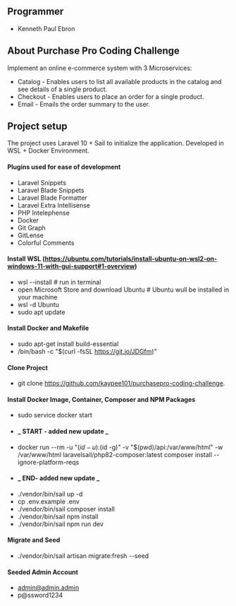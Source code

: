## Programmer

-   Kenneth Paul Ebron

## About Purchase Pro Coding Challenge

Implement an online e-commerce system with 3 Microservices:

-   Catalog - Enables users to list all available products in the catalog and see details of a single product.
-   Checkout - Enables users to place an order for a single product.
-   Email - Emails the order summary to the user.

## Project setup

The project uses Laravel 10 + Sail to initialize the application. Developed in WSL + Docker Environment.

#### Plugins used for ease of development

-   Laravel Snippets
-   Laravel Blade Snippets
-   Laravel Blade Formatter
-   Laravel Extra Intellisense
-   PHP Intelephense
-   Docker
-   Git Graph
-   GitLense
-   Colorful Comments

#### Install WSL (https://ubuntu.com/tutorials/install-ubuntu-on-wsl2-on-windows-11-with-gui-support#1-overview)

-   wsl --install # run in terminal
-   open Microsoft Store and download Ubuntu # Ubuntu wull be installed in your machine
-   wsl -d Ubuntu
-   sudo apt update

#### Install Docker and Makefile

-   sudo apt-get install build-essential
-   /bin/bash -c "$(curl -fsSL https://git.io/JDGfm)"

#### Clone Project

-   git clone https://github.com/kaypee101/purchasepro-coding-challenge.

#### Install Docker Image, Container, Composer and NPM Packages

-   sudo service docker start
-   #### **_ START - added new update _**
-   docker run --rm -u "$(id -u):$(id -g)" -v "$(pwd)/api:/var/www/html" -w /var/www/html laravelsail/php82-composer:latest composer install --ignore-platform-reqs
-   #### **_ END- added new update _**
-   ./vendor/bin/sail up -d
-   cp .env.example .env
-   ./vendor/bin/sail composer install
-   ./vendor/bin/sail npm install
-   ./vendor/bin/sail npm run dev

#### Migrate and Seed

-   ./vendor/bin/sail artisan migrate:fresh --seed

#### Seeded Admin Account

-   admin@admin.admin
-   p@ssword1234
